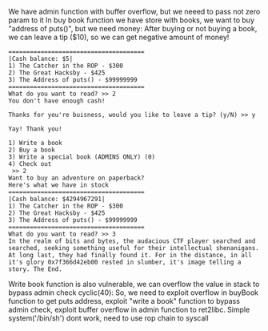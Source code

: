 We have admin function with buffer overflow, but we neeed to pass not zero param to it
In buy book function we have store with books, we want to buy "address of puts()", but we need money:
After buying or not buying a book, we can leave a tip ($10), so we can get negative amount of money!
```
======================================
|Cash balance: $5|
1) The Catcher in the ROP - $300
2) The Great Hacksby - $425
3) The Address of puts() - $99999999
======================================
What do you want to read? >> 2
You don't have enough cash!

Thanks for you're buisness, would you like to leave a tip? (y/N) >> y

Yay! Thank you!

1) Write a book
2) Buy a book
3) Write a special book (ADMINS ONLY) (0)
4) Check out
 >> 2
Want to buy an adventure on paperback?
Here's what we have in stock
======================================
|Cash balance: $4294967291|
1) The Catcher in the ROP - $300
2) The Great Hacksby - $425
3) The Address of puts() - $99999999
======================================
What do you want to read? >> 3
In the realm of bits and bytes, the audacious CTF player searched and searched, seeking something useful for their intellectual shenanigans. At long last, they had finally found it. For in the distance, in all it's glory 0x7f366d42eb00 rested in slumber, it's image telling a story. The End.
```

Write book function is also vulnerable, we can overflow the value in stack to bypass admin check cyclic(40):
So, we need to exploit overflow in buyBook function to get puts address, exploit "write a book" function to bypass admin check, exploit buffer overflow in admin function to ret2libc. Simple system('/bin/sh') dont work, need to use rop chain to syscall
